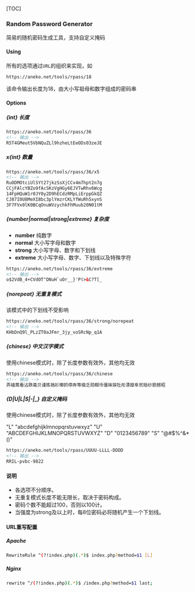 [TOC]

### Random Password Generator

简易的随机密码生成工具，支持自定义掩码

#### Using

所有的选项通过`URL`的组织来实现，如
```html
https://aneko.net/tools/rpass/18
```
该命令输出长度为18，由大小写祖母和数字组成的密码串
#### Options
##### {int} 长度
```html
https://aneko.net/tools/rpass/36
<!-- 输出 -->
R5T4GMeut5VbNQuZLl9hzheLtEeODs03zeJE
```
##### x{int} 数量
```html
https://aneko.net/tools/rpass/36/x5
<!-- 输出 -->
RuODMOtciUlSYt27jkzSsXjCCv4m7hpt2n7g
CCjFAlcYBZo9fAcSKzVgHGy6EJVTwRhv6Wcg
14FpHQuW1r0JY0y2D9hECdzRMpLiErppGkQZ
CJ87I0U8MeXI8bc3plYmzrCKLYfWuRh5xynS
3F7FVx0lK0BCqOnuWVzychkFhMuub20N01tM
```
##### {number|normal|strong|extreme} 复杂度
- **number** 纯数字
- **normal** 大小写字母和数字
- **strong** 大小写字母、数字和下划线
- **extreme** 大小写字母、数字、下划线以及特殊字符

```html
https://aneko.net/tools/rpass/36/extreme
<!-- 输出 -->
o$2VdB_4+CVdOT"DNuH`uOr__}'P(>&C?T[_
```
##### {norepeat} 无重复模式

该模式中的下划线不受影响

```html
https://aneko.net/tools/rpass/36/strong/norepeat
<!-- 输出 -->
KHbDnQ9l_PLzZT0aJFmr_3jy_voSRcNp_q1A
```

##### {chinese} 中文汉字模式
使用chinese模式时，除了长度参数有效外，其他均无效
```html
https://aneko.net/tools/rpass/36/chinese
<!-- 输出 -->
弄磕蔫看沾跌毫贝谨拣搞衫懒抓停奔等瘦乏勋糊币僵袜挨牡彤漂糜阜贫赔纱筋撼昭
```

##### {D|U|L|S|-|_} 自定义掩码
使用chinese模式时，除了长度参数有效外，其他均无效

"L" "abcdefghijklmnopqrstuvwxyz"
"U" "ABCDEFGHIJKLMNOPQRSTUVWXYZ"
"D" "0123456789"
"S" "@#$%^&*()"

```html
https://aneko.net/tools/rpass/UUUU-LLLL-DDDD
<!-- 输出 -->
RRIL-pvbc-9822
```

#### 说明

* 各选项不分顺序。
* 无重复模式长度不能无限长，取决于密码构成。
* 密码个数不能超过100，否则以100计。
* 当强度为strong及以上时，每8位密码必将随机产生一个下划线。

#### URL重写配置

##### Apache
```bash
RewriteRule ^(?!index.php)(.*)$ index.php?method=$1 [L]
```

##### Nginx
```bash
rewrite ^/(?!index.php)(.*)$ /index.php?method=$1 last;
```